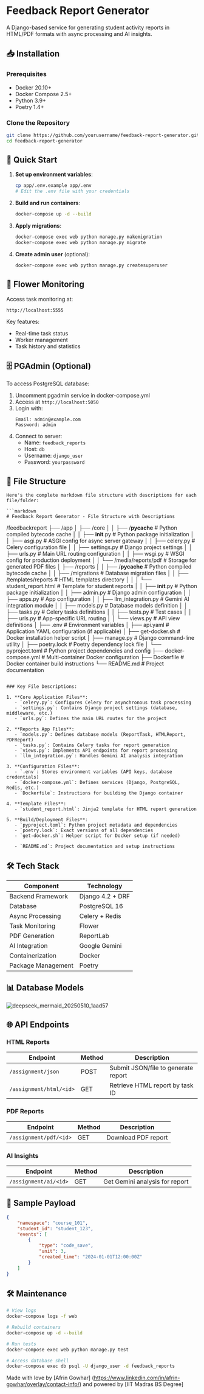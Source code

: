 
# Feedback Report Generator

A Django-based service for generating student activity reports in HTML/PDF formats with async processing and AI insights.

## 📥 Installation

### Prerequisites
- Docker 20.10+
- Docker Compose 2.5+
- Python 3.9+
- Poetry 1.4+

### Clone the Repository
```bash
git clone https://github.com/yourusername/feedback-report-generator.git
cd feedback-report-generator
```

## 🚀 Quick Start
1. **Set up environment variables**:
   ```bash
   cp app/.env.example app/.env
   # Edit the .env file with your credentials
   ```

2. **Build and run containers**:
   ```bash
   docker-compose up -d --build
   ```

3. **Apply migrations**:
   ```bash
   docker-compose exec web python manage.py makemigration
   docker-compose exec web python manage.py migrate
   ```

4. **Create admin user** (optional):
   ```bash
   docker-compose exec web python manage.py createsuperuser
   ```

## 🌸 Flower Monitoring
Access task monitoring at:
```
http://localhost:5555
```

Key features:
- Real-time task status
- Worker management
- Task history and statistics

## 🗄️ PGAdmin (Optional)
To access PostgreSQL database:
1. Uncomment pgadmin service in docker-compose.yml
2. Access at `http://localhost:5050`
3. Login with:
   ```
   Email: admin@example.com
   Password: admin
   ```
4. Connect to server:
   - Name: `feedback_reports`
   - Host: `db`
   - Username: `django_user`
   - Password: `yourpassword`

## 📁 File Structure

```
Here's the complete markdown file structure with descriptions for each file/folder:

```markdown
# Feedback Report Generator - File Structure with Descriptions

```
/feedbackreport
├── /app
│   ├── /core
│   │   ├── /__pycache__                # Python compiled bytecode cache
│   │   ├── __init__.py                 # Python package initialization
│   │   ├── asgi.py                     # ASGI config for async server gateway
│   │   ├── celery.py                   # Celery configuration file
│   │   ├── settings.py                 # Django project settings
│   │   ├── urls.py                     # Main URL routing configuration
│   │   ├── wsgi.py                     # WSGI config for production deployment
│   │   └── /media/reports/pdf          # Storage for generated PDF files
│   ├── /reports
│   │   ├── /__pycache__                # Python compiled bytecode cache
│   │   ├── /migrations                 # Database migration files
│   │   ├── /templates/reports          # HTML templates directory
│   │   │   └── student_report.html     # Template for student reports
│   │   ├── __init__.py                 # Python package initialization
│   │   ├── admin.py                    # Django admin configuration
│   │   ├── apps.py                     # App configuration
│   │   ├── llm_integration.py          # Gemini AI integration module
│   │   ├── models.py                   # Database models definition
│   │   ├── tasks.py                    # Celery tasks definitions
│   │   ├── tests.py                    # Test cases
│   │   ├── urls.py                     # App-specific URL routing
│   │   └── views.py                    # API view definitions
│   ├── .env                            # Environment variables
│   ├── api.yaml                         # Application YAML configuration (if applicable)
│   ├── get-docker.sh                   # Docker installation helper script
│   ├── manage.py                       # Django command-line utility
│   ├── poetry.lock                     # Poetry dependency lock file
│   └── pyproject.toml                  # Python project dependencies and config
├── docker-compose.yml                  # Multi-container Docker configuration
├── Dockerfile                          # Docker container build instructions
└── README.md                           # Project documentation
```

### Key File Descriptions:

1. **Core Application Files**:
   - `celery.py`: Configures Celery for asynchronous task processing
   - `settings.py`: Contains Django project settings (database, middleware, etc.)
   - `urls.py`: Defines the main URL routes for the project

2. **Reports App Files**:
   - `models.py`: Defines database models (ReportTask, HTMLReport, PDFReport)
   - `tasks.py`: Contains Celery tasks for report generation
   - `views.py`: Implements API endpoints for report processing
   - `llm_integration.py`: Handles Gemini AI analysis integration

3. **Configuration Files**:
   - `.env`: Stores environment variables (API keys, database credentials)
   - `docker-compose.yml`: Defines services (Django, PostgreSQL, Redis, etc.)
   - `Dockerfile`: Instructions for building the Django container

4. **Template Files**:
   - `student_report.html`: Jinja2 template for HTML report generation

5. **Build/Deployment Files**:
   - `pyproject.toml`: Python project metadata and dependencies
   - `poetry.lock`: Exact versions of all dependencies
   - `get-docker.sh`: Helper script for Docker setup (if needed)

   - `README.md`: Project documentation and setup instructions   
```


## 🛠️ Tech Stack
| Component          | Technology               |
|--------------------|--------------------------|
| Backend Framework  | Django 4.2 + DRF         |
| Database           | PostgreSQL 16            |
| Async Processing   | Celery + Redis           |
| Task Monitoring    | Flower                   |
| PDF Generation     | ReportLab                |
| AI Integration     | Google Gemini            |
| Containerization   | Docker                   |
| Package Management | Poetry                   |

## 📊 Database Models
![deepseek_mermaid_20250510_1aad57](https://github.com/user-attachments/assets/d75f8f69-2dd8-47c5-9752-20aeb21a8c47)


## 🌐 API Endpoints
### HTML Reports
| Endpoint                 | Method | Description                          |
|--------------------------|--------|--------------------------------------|
| `/assignment/json`       | POST   | Submit JSON/file to generate report  |
| `/assignment/html/<id>`  | GET    | Retrieve HTML report by task ID      |

### PDF Reports
| Endpoint                | Method | Description                          |
|-------------------------|--------|--------------------------------------|
| `/assignment/pdf/<id>`  | GET    | Download PDF report                  |

### AI Insights
| Endpoint                   | Method | Description                          |
|----------------------------|--------|--------------------------------------|
| `/assignment/ai/<id>`| GET    | Get Gemini analysis for report       |

## 📄 Sample Payload
```json
{
    "namespace": "course_101",
    "student_id": "student_123",
    "events": [
        {
            "type": "code_save",
            "unit": 3,
            "created_time": "2024-01-01T12:00:00Z"
        }
    ]
}
```

## 🛠️ Maintenance
```bash
# View logs
docker-compose logs -f web

# Rebuild containers
docker-compose up -d --build

# Run tests
docker-compose exec web python manage.py test

# Access database shell
docker-compose exec db psql -U django_user -d feedback_reports
```

Made with love by [Afrin Gowhar] (https://www.linkedin.com/in/afrin-gowhar/overlay/contact-info/) and powered by [IIT Madras BS Degree]
